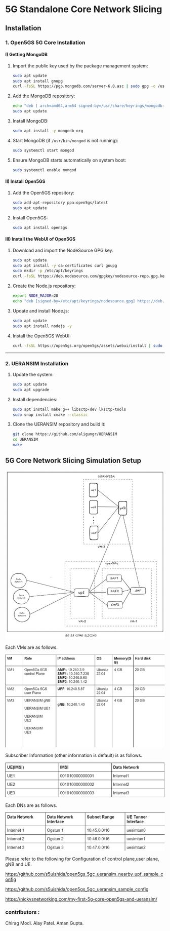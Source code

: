 
# 5G Standalone Core Network Slicing

## Installation

### 1. Open5GS 5G Core Installation

#### I) Getting MongoDB

1. Import the public key used by the package management system:

   ```bash
   sudo apt update
   sudo apt install gnupg
   curl -fsSL https://pgp.mongodb.com/server-6.0.asc | sudo gpg -o /usr/share/keyrings/mongodb-server-6.0.gpg --dearmor
   ```

2. Add the MongoDB repository:

   ```bash
   echo "deb [ arch=amd64,arm64 signed-by=/usr/share/keyrings/mongodb-server-6.0.gpg] https://repo.mongodb.org/apt/ubuntu jammy/mongodb-org/6.0 multiverse" | sudo tee /etc/apt/sources.list.d/mongodb-org-6.0.list
   sudo apt update
   ```

3. Install MongoDB:

   ```bash
   sudo apt install -y mongodb-org
   ```

4. Start MongoDB (if `/usr/bin/mongod` is not running):

   ```bash
   sudo systemctl start mongod
   ```

5. Ensure MongoDB starts automatically on system boot:

   ```bash
   sudo systemctl enable mongod
   ```

#### II) Install Open5GS

1. Add the Open5GS repository:

   ```bash
   sudo add-apt-repository ppa:open5gs/latest
   sudo apt update
   ```

2. Install Open5GS:

   ```bash
   sudo apt install open5gs
   ```

#### III) Install the WebUI of Open5GS

1. Download and import the NodeSource GPG key:

   ```bash
   sudo apt update
   sudo apt install -y ca-certificates curl gnupg
   sudo mkdir -p /etc/apt/keyrings
   curl -fsSL https://deb.nodesource.com/gpgkey/nodesource-repo.gpg.key | sudo gpg --dearmor -o /etc/apt/keyrings/nodesource.gpg
   ```

2. Create the Node.js repository:

   ```bash
   export NODE_MAJOR=20
   echo "deb [signed-by=/etc/apt/keyrings/nodesource.gpg] https://deb.nodesource.com/node_$NODE_MAJOR.x nodistro main" | sudo tee /etc/apt/sources.list.d/nodesource.list
   ```

3. Update and install Node.js:

   ```bash
   sudo apt update
   sudo apt install nodejs -y
   ```

4. Install the Open5GS WebUI:

   ```bash
   curl -fsSL https://open5gs.org/open5gs/assets/webui/install | sudo -E bash -
   ```

---

### 2. UERANSIM Installation

1. Update the system:

   ```bash
   sudo apt update
   sudo apt upgrade
   ```

2. Install dependencies:

   ```bash
   sudo apt install make g++ libsctp-dev lksctp-tools
   sudo snap install cmake --classic
   ```

3. Clone the UERANSIM repository and build it:

   ```bash
   git clone https://github.com/aligungr/UERANSIM
   cd UERANSIM
   make
   ```
## 5G Core Network Slicing Simulation Setup

![Simulation Setup](Images/simulation.jpg "Network Slicing Diagram")



Each VMs are as follows.

![VM Allocation](Images/table1.jpg "VM information")

Subscriber Information (other information is default) is as follows.

![VM Allocation](Images/table2.jpg "Subscriber information")

Each DNs are as follows.

![VM Allocation](Images/table3.jpg "Data Network information")



Please refer to the following for Configuration of control plane,user plane, gNB and UE.

https://github.com/s5uishida/open5gs_5gc_ueransim_nearby_upf_sample_config

https://github.com/s5uishida/open5gs_5gc_ueransim_sample_config

https://nickvsnetworking.com/my-first-5g-core-open5gs-and-ueransim/

### contributors :
Chirag Modi.
Alay Patel.
Aman Gupta.




